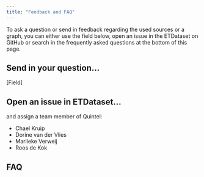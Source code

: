 ```yaml
---
title: "Feedback and FAQ"
---
```


To ask a question or send in feedback regarding the used sources or a graph, you can either use the field below, open an issue in the ETDataset on GitHub or search in the frequently asked questions at the bottom of this page. 

## Send in your question…
[Field]

## Open an issue in ETDataset… 
and assign a team member of Quintel:
* Chael Kruip
* Dorine van der Vlies
* Marlieke Verweij
* Roos de Kok

## FAQ
